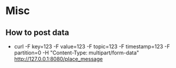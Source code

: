 # Misc
## How to post data
* curl -F key=123 -F value=123 -F topic=123 -F timestamp=123 -F partition=0 -H "Content-Type: multipart/form-data" http://127.0.0.1:8080/place_message